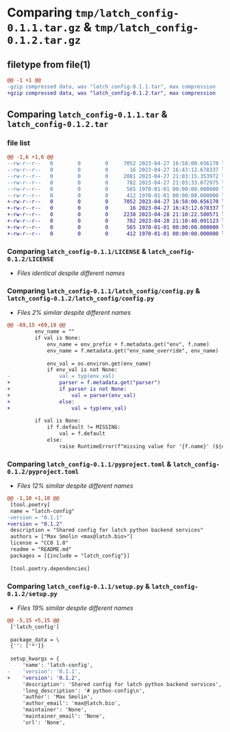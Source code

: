 # Comparing `tmp/latch_config-0.1.1.tar.gz` & `tmp/latch_config-0.1.2.tar.gz`

## filetype from file(1)

```diff
@@ -1 +1 @@
-gzip compressed data, was "latch_config-0.1.1.tar", max compression
+gzip compressed data, was "latch_config-0.1.2.tar", max compression
```

## Comparing `latch_config-0.1.1.tar` & `latch_config-0.1.2.tar`

### file list

```diff
@@ -1,6 +1,6 @@
--rw-r--r--   0        0        0     7052 2023-04-27 16:58:00.656170 latch_config-0.1.1/LICENSE
--rw-r--r--   0        0        0       16 2023-04-27 16:43:12.678337 latch_config-0.1.1/README.md
--rw-r--r--   0        0        0     2081 2023-04-27 21:03:15.353972 latch_config-0.1.1/latch_config/config.py
--rw-r--r--   0        0        0      782 2023-04-27 21:03:33.072975 latch_config-0.1.1/pyproject.toml
--rw-r--r--   0        0        0      565 1970-01-01 00:00:00.000000 latch_config-0.1.1/setup.py
--rw-r--r--   0        0        0      412 1970-01-01 00:00:00.000000 latch_config-0.1.1/PKG-INFO
+-rw-r--r--   0        0        0     7052 2023-04-27 16:58:00.656170 latch_config-0.1.2/LICENSE
+-rw-r--r--   0        0        0       16 2023-04-27 16:43:12.678337 latch_config-0.1.2/README.md
+-rw-r--r--   0        0        0     2238 2023-04-28 21:10:22.580571 latch_config-0.1.2/latch_config/config.py
+-rw-r--r--   0        0        0      782 2023-04-28 21:10:40.091123 latch_config-0.1.2/pyproject.toml
+-rw-r--r--   0        0        0      565 1970-01-01 00:00:00.000000 latch_config-0.1.2/setup.py
+-rw-r--r--   0        0        0      412 1970-01-01 00:00:00.000000 latch_config-0.1.2/PKG-INFO
```

### Comparing `latch_config-0.1.1/LICENSE` & `latch_config-0.1.2/LICENSE`

 * *Files identical despite different names*

### Comparing `latch_config-0.1.1/latch_config/config.py` & `latch_config-0.1.2/latch_config/config.py`

 * *Files 2% similar despite different names*

```diff
@@ -69,15 +69,19 @@
         env_name = ""
         if val is None:
             env_name = env_prefix + f.metadata.get("env", f.name)
             env_name = f.metadata.get("env_name_override", env_name)
 
             env_val = os.environ.get(env_name)
             if env_val is not None:
-                val = typ(env_val)
+                parser = f.metadata.get("parser")
+                if parser is not None:
+                    val = parser(env_val)
+                else:
+                    val = typ(env_val)
 
         if val is None:
             if f.default != MISSING:
                 val = f.default
             else:
                 raise RuntimeError(f"missing value for '{f.name}' (${env_name})")
```

### Comparing `latch_config-0.1.1/pyproject.toml` & `latch_config-0.1.2/pyproject.toml`

 * *Files 12% similar despite different names*

```diff
@@ -1,10 +1,10 @@
 [tool.poetry]
 name = "latch-config"
-version = "0.1.1"
+version = "0.1.2"
 description = "Shared config for latch python backend services"
 authors = ["Max Smolin <max@latch.bio>"]
 license = "CC0 1.0"
 readme = "README.md"
 packages = [{include = "latch_config"}]
 
 [tool.poetry.dependencies]
```

### Comparing `latch_config-0.1.1/setup.py` & `latch_config-0.1.2/setup.py`

 * *Files 19% similar despite different names*

```diff
@@ -5,15 +5,15 @@
 ['latch_config']
 
 package_data = \
 {'': ['*']}
 
 setup_kwargs = {
     'name': 'latch-config',
-    'version': '0.1.1',
+    'version': '0.1.2',
     'description': 'Shared config for latch python backend services',
     'long_description': '# python-config\n',
     'author': 'Max Smolin',
     'author_email': 'max@latch.bio',
     'maintainer': 'None',
     'maintainer_email': 'None',
     'url': 'None',
```

